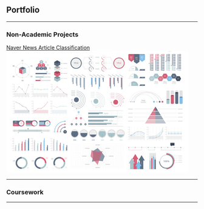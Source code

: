 ## Portfolio

---

### Non-Academic Projects 

[Naver News Article Classification](/sample_page)
<img src="images/dummy_thumbnail.jpg?raw=true"/>

---


### Coursework



---




